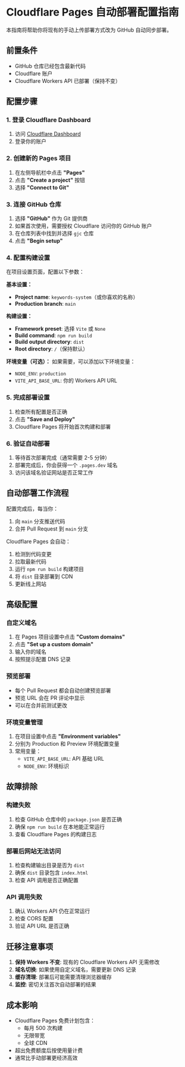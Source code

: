 # Cloudflare Pages 自动部署配置指南

本指南将帮助你将现有的手动上传部署方式改为 GitHub 自动同步部署。

## 前置条件

- GitHub 仓库已经包含最新代码
- Cloudflare 账户
- Cloudflare Workers API 已部署（保持不变）

## 配置步骤

### 1. 登录 Cloudflare Dashboard

1. 访问 [Cloudflare Dashboard](https://dash.cloudflare.com/)
2. 登录你的账户

### 2. 创建新的 Pages 项目

1. 在左侧导航栏中点击 **"Pages"**
2. 点击 **"Create a project"** 按钮
3. 选择 **"Connect to Git"**

### 3. 连接 GitHub 仓库

1. 选择 **"GitHub"** 作为 Git 提供商
2. 如果首次使用，需要授权 Cloudflare 访问你的 GitHub 账户
3. 在仓库列表中找到并选择 `gjc` 仓库
4. 点击 **"Begin setup"**

### 4. 配置构建设置

在项目设置页面，配置以下参数：

**基本设置：**
- **Project name**: `keywords-system`（或你喜欢的名称）
- **Production branch**: `main`

**构建设置：**
- **Framework preset**: 选择 `Vite` 或 `None`
- **Build command**: `npm run build`
- **Build output directory**: `dist`
- **Root directory**: `/`（保持默认）

**环境变量（可选）：**
如果需要，可以添加以下环境变量：
- `NODE_ENV`: `production`
- `VITE_API_BASE_URL`: 你的 Workers API URL

### 5. 完成部署设置

1. 检查所有配置是否正确
2. 点击 **"Save and Deploy"**
3. Cloudflare Pages 将开始首次构建和部署

### 6. 验证自动部署

1. 等待首次部署完成（通常需要 2-5 分钟）
2. 部署完成后，你会获得一个 `.pages.dev` 域名
3. 访问该域名验证网站是否正常工作

## 自动部署工作流程

配置完成后，每当你：
1. 向 `main` 分支推送代码
2. 合并 Pull Request 到 `main` 分支

Cloudflare Pages 会自动：
1. 检测到代码变更
2. 拉取最新代码
3. 运行 `npm run build` 构建项目
4. 将 `dist` 目录部署到 CDN
5. 更新线上网站

## 高级配置

### 自定义域名

1. 在 Pages 项目设置中点击 **"Custom domains"**
2. 点击 **"Set up a custom domain"**
3. 输入你的域名
4. 按照提示配置 DNS 记录

### 预览部署

- 每个 Pull Request 都会自动创建预览部署
- 预览 URL 会在 PR 评论中显示
- 可以在合并前测试更改

### 环境变量管理

1. 在项目设置中点击 **"Environment variables"**
2. 分别为 Production 和 Preview 环境配置变量
3. 常用变量：
   - `VITE_API_BASE_URL`: API 基础 URL
   - `NODE_ENV`: 环境标识

## 故障排除

### 构建失败

1. 检查 GitHub 仓库中的 `package.json` 是否正确
2. 确保 `npm run build` 在本地能正常运行
3. 查看 Cloudflare Pages 的构建日志

### 部署后网站无法访问

1. 检查构建输出目录是否为 `dist`
2. 确保 `dist` 目录包含 `index.html`
3. 检查 API 调用是否正确配置

### API 调用失败

1. 确认 Workers API 仍在正常运行
2. 检查 CORS 配置
3. 验证 API URL 是否正确

## 迁移注意事项

1. **保持 Workers 不变**: 现有的 Cloudflare Workers API 无需修改
2. **域名切换**: 如果使用自定义域名，需要更新 DNS 记录
3. **缓存清理**: 部署后可能需要清理浏览器缓存
4. **监控**: 密切关注首次自动部署的结果

## 成本影响

- Cloudflare Pages 免费计划包含：
  - 每月 500 次构建
  - 无限带宽
  - 全球 CDN
- 超出免费额度后按使用量计费
- 通常比手动部署更经济高效
